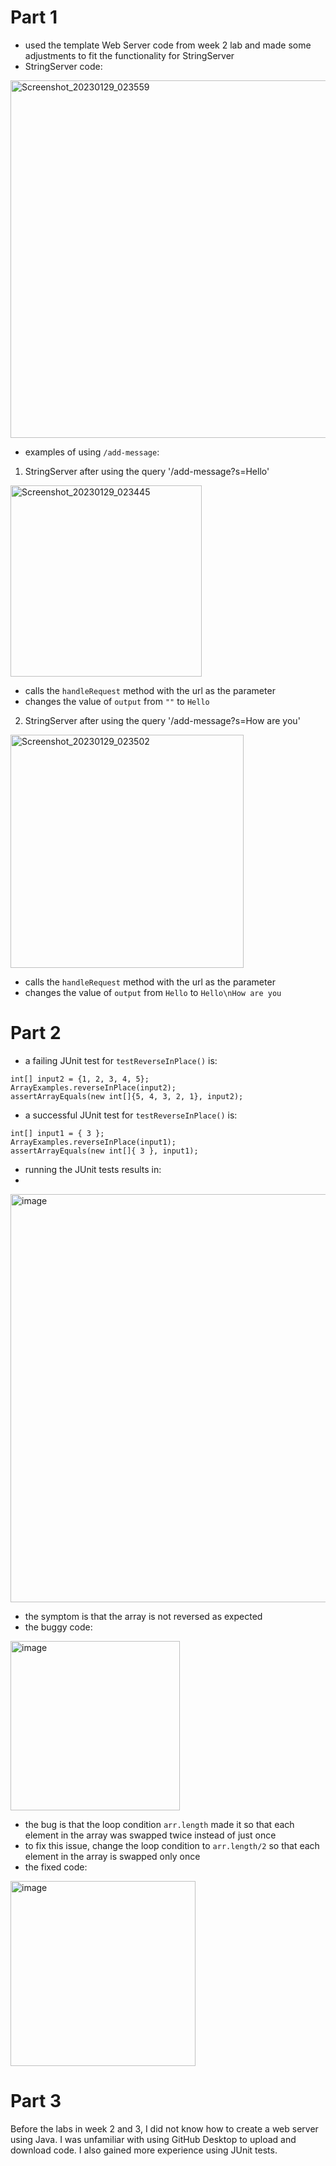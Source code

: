 # Part 1
* used the template Web Server code from week 2 lab and made some adjustments to fit the functionality for StringServer
* StringServer code:

<img width="572" alt="Screenshot_20230129_023559" src="https://user-images.githubusercontent.com/122491210/215359876-64da7444-ec38-441d-8f24-e8464a8dc450.png">

* examples of using `/add-message`:
1) StringServer after using the query '/add-message?s=Hello'

<img width="306" alt="Screenshot_20230129_023445" src="https://user-images.githubusercontent.com/122491210/215360089-0f5e501d-146e-4cad-8ed2-439784ce9a4d.png">

* calls the `handleRequest` method with the url as the parameter
* changes the value of `output` from `""` to `Hello`

2) StringServer after using the query '/add-message?s=How are you'

<img width="373" alt="Screenshot_20230129_023502" src="https://user-images.githubusercontent.com/122491210/215360118-cfd37591-bc84-4cf3-838a-1616b29053a8.png">

* calls the `handleRequest` method with the url as the parameter
* changes the value of `output` from `Hello` to `Hello\nHow are you`

# Part 2
* a failing JUnit test for `testReverseInPlace()` is:
```
int[] input2 = {1, 2, 3, 4, 5};
ArrayExamples.reverseInPlace(input2);
assertArrayEquals(new int[]{5, 4, 3, 2, 1}, input2);
```
* a successful JUnit test for `testReverseInPlace()` is:
```
int[] input1 = { 3 };
ArrayExamples.reverseInPlace(input1);
assertArrayEquals(new int[]{ 3 }, input1);
```
* running the JUnit tests results in:
* 
<img width="653" alt="image" src="https://user-images.githubusercontent.com/122491210/215360886-c8fbe010-bb36-44d1-ac8f-7a19f64a74a6.png">

* the symptom is that the array is not reversed as expected
* the buggy code:

<img width="271" alt="image" src="https://user-images.githubusercontent.com/122491210/215360932-7a54c973-2c4f-44b0-9264-084147038097.png">

* the bug is that the loop condition `arr.length` made it so that each element in the array was swapped twice instead of just once
* to fix this issue, change the loop condition to `arr.length/2` so that each element in the array is swapped only once
* the fixed code:

<img width="296" alt="image" src="https://user-images.githubusercontent.com/122491210/215360972-5c1aa374-fdca-42db-9c67-41793133efb7.png">

# Part 3
Before the labs in week 2 and 3, I did not know how to create a web server using Java.
I was unfamiliar with using GitHub Desktop to upload and download code.
I also gained more experience using JUnit tests.
